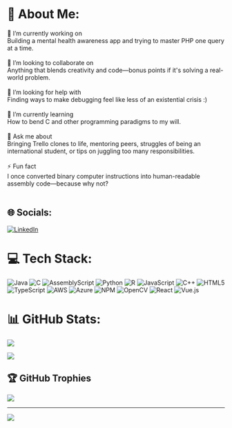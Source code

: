 # 💫 About Me:
🔭 I’m currently working on<br>Building a mental health awareness app and trying to master PHP one query at a time.<br><br>👯 I’m looking to collaborate on<br>Anything that blends creativity and code—bonus points if it's solving a real-world problem.<br><br>🤝 I’m looking for help with<br>Finding ways to make debugging feel like less of an existential crisis :)<br><br>🌱 I’m currently learning<br>How to bend C and other programming paradigms to my will.<br><br>💬 Ask me about<br>Bringing Trello clones to life, mentoring peers, struggles of being an international student, or tips on juggling too many responsibilities.<br><br>⚡ Fun fact<br>I once converted binary computer instructions into human-readable assembly code—because why not?<br><br>


## 🌐 Socials:
[![LinkedIn](https://img.shields.io/badge/LinkedIn-%230077B5.svg?logo=linkedin&logoColor=white)](https://linkedin.com/in/simran--arora) 

# 💻 Tech Stack:
![Java](https://img.shields.io/badge/java-%23ED8B00.svg?style=for-the-badge&logo=openjdk&logoColor=white) ![C](https://img.shields.io/badge/c-%2300599C.svg?style=for-the-badge&logo=c&logoColor=white) ![AssemblyScript](https://img.shields.io/badge/assembly%20script-%23000000.svg?style=for-the-badge&logo=assemblyscript&logoColor=white) ![Python](https://img.shields.io/badge/python-3670A0?style=for-the-badge&logo=python&logoColor=ffdd54) ![R](https://img.shields.io/badge/r-%23276DC3.svg?style=for-the-badge&logo=r&logoColor=white) ![JavaScript](https://img.shields.io/badge/javascript-%23323330.svg?style=for-the-badge&logo=javascript&logoColor=%23F7DF1E) ![C++](https://img.shields.io/badge/c++-%2300599C.svg?style=for-the-badge&logo=c%2B%2B&logoColor=white) ![HTML5](https://img.shields.io/badge/html5-%23E34F26.svg?style=for-the-badge&logo=html5&logoColor=white) ![TypeScript](https://img.shields.io/badge/typescript-%23007ACC.svg?style=for-the-badge&logo=typescript&logoColor=white) ![AWS](https://img.shields.io/badge/AWS-%23FF9900.svg?style=for-the-badge&logo=amazon-aws&logoColor=white) ![Azure](https://img.shields.io/badge/azure-%230072C6.svg?style=for-the-badge&logo=microsoftazure&logoColor=white) ![NPM](https://img.shields.io/badge/NPM-%23CB3837.svg?style=for-the-badge&logo=npm&logoColor=white) ![OpenCV](https://img.shields.io/badge/opencv-%23white.svg?style=for-the-badge&logo=opencv&logoColor=white) ![React](https://img.shields.io/badge/react-%2320232a.svg?style=for-the-badge&logo=react&logoColor=%2361DAFB) ![Vue.js](https://img.shields.io/badge/vue.js-%2335495e.svg?style=for-the-badge&logo=vuedotjs&logoColor=%234FC08D)
# 📊 GitHub Stats:
![](https://github-readme-stats.vercel.app/api?username=auroraaasim&theme=dark&hide_border=true&include_all_commits=false&count_private=true)<br/>

![](https://github-readme-stats.vercel.app/api/top-langs/?username=auroraaasim&theme=dark&hide_border=true&include_all_commits=false&count_private=true&layout=compact)

## 🏆 GitHub Trophies
![](https://github-profile-trophy.vercel.app/?username=auroraaasim&theme=radical&no-frame=false&no-bg=true&margin-w=4)

---
[![](https://visitcount.itsvg.in/api?id=auroraaasim&icon=0&color=0)](https://visitcount.itsvg.in)

<!-- Proudly created with GPRM ( https://gprm.itsvg.in ) -->
